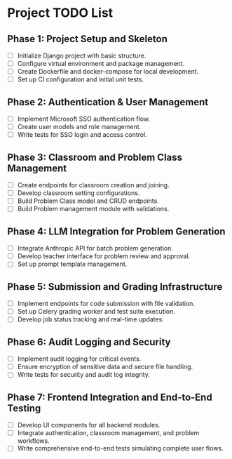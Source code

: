# Project TODO List

## Phase 1: Project Setup and Skeleton
- [ ] Initialize Django project with basic structure.
- [ ] Configure virtual environment and package management.
- [ ] Create Dockerfile and docker-compose for local development.
- [ ] Set up CI configuration and initial unit tests.

## Phase 2: Authentication & User Management
- [ ] Implement Microsoft SSO authentication flow.
- [ ] Create user models and role management.
- [ ] Write tests for SSO login and access control.

## Phase 3: Classroom and Problem Class Management
- [ ] Create endpoints for classroom creation and joining.
- [ ] Develop classroom setting configurations.
- [ ] Build Problem Class model and CRUD endpoints.
- [ ] Build Problem management module with validations.

## Phase 4: LLM Integration for Problem Generation
- [ ] Integrate Anthropic API for batch problem generation.
- [ ] Develop teacher interface for problem review and approval.
- [ ] Set up prompt template management.

## Phase 5: Submission and Grading Infrastructure
- [ ] Implement endpoints for code submission with file validation.
- [ ] Set up Celery grading worker and test suite execution.
- [ ] Develop job status tracking and real-time updates.

## Phase 6: Audit Logging and Security
- [ ] Implement audit logging for critical events.
- [ ] Ensure encryption of sensitive data and secure file handling.
- [ ] Write tests for security and audit log integrity.

## Phase 7: Frontend Integration and End-to-End Testing
- [ ] Develop UI components for all backend modules.
- [ ] Integrate authentication, classroom management, and problem workflows.
- [ ] Write comprehensive end-to-end tests simulating complete user flows.